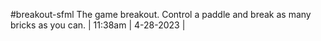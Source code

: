 #breakout-sfml
The game breakout. Control a paddle and break as many bricks as you can.
| 11:38am | 4-28-2023 |